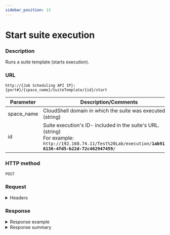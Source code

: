 ```yaml
---
sidebar_position: 13
---
```


# Start suite execution

### Description

Runs a suite template (starts execution).

### URL

`http://{Job Scheduling API IP}:{port#}/{space_name}/SuiteTemplate/{id}/start`

| Parameter | Description/Comments |
| --- | --- |
| space_name | CloudShell domain in which the suite was executed. (string) |
| id | Suite execution's ID- included in the suite's URL. (string)<br/>For example:<br/><code>ht<span>tp</span>://192.168.74.11/Test%20Lab/execution/<b>1ab91be7-6136-4fd5-b22d-72c462947459</b>/</code> |

### HTTP method

`POST`

### Request

<details>
<summary>Headers</summary>


Example header format:

`Authorization: Basic <authorization token returned from the login method>`

`Content-Type: application/json`

</details>

### Response

<details>
<summary>Response example</summary>
```javascript
{
  "id": "a7f13fe5-ddee-4ec8-971f-a0e6784c8387"
}
```
</details>

<details>
<summary>Response summary</summary>

<table>
<thead><tr><th>Parameter</th><th>Description/Comments</th></tr></thead>
<tbody>
  <tr>
    <td>id</td>
    <td>Suite execution id. (guid)</td>
  </tr>
</tbody>
</table>
</details>